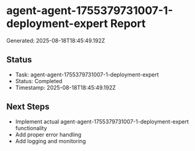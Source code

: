 # agent-agent-1755379731007-1-deployment-expert Report

Generated: 2025-08-18T18:45:49.192Z

## Status
- Task: agent-agent-1755379731007-1-deployment-expert
- Status: Completed
- Timestamp: 2025-08-18T18:45:49.192Z

## Next Steps
- Implement actual agent-agent-1755379731007-1-deployment-expert functionality
- Add proper error handling
- Add logging and monitoring
